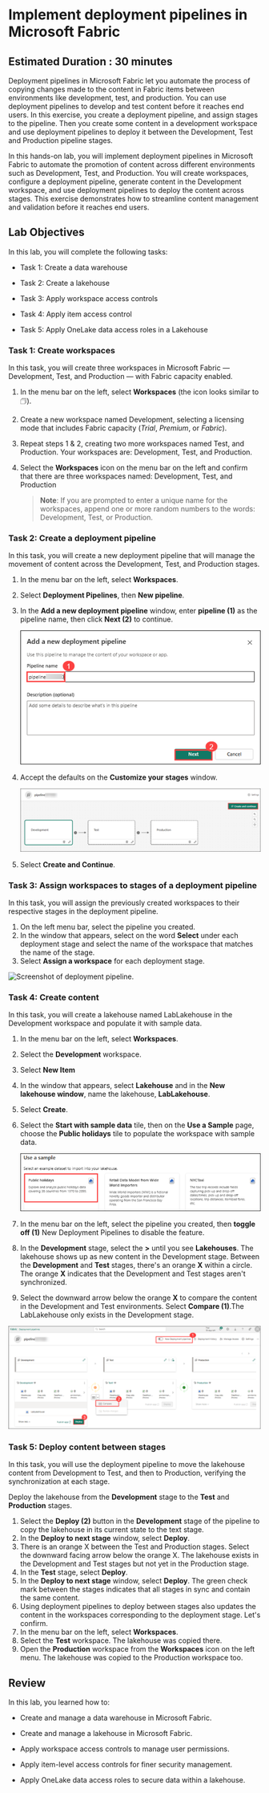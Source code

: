 # Implement deployment pipelines in Microsoft Fabric

## Estimated Duration : 30 minutes

Deployment pipelines in Microsoft Fabric let you automate the process of copying   changes made to the content in Fabric items between environments like development, test, and production. You can use deployment pipelines to develop and test content before it reaches end users. In this exercise, you create a deployment pipeline, and assign stages to the pipeline. Then you create some content in a development workspace and use deployment pipelines to deploy it between the Development, Test and Production pipeline stages.

In this hands-on lab, you will implement deployment pipelines in Microsoft Fabric to automate the promotion of content across different environments such as Development, Test, and Production. You will create workspaces, configure a deployment pipeline, generate content in the Development workspace, and use deployment pipelines to deploy the content across stages. This exercise demonstrates how to streamline content management and validation before it reaches end users.

## Lab Objectives

In this lab, you will complete the following tasks:

- Task 1: Create a data warehouse

- Task 2: Create a lakehouse

- Task 3: Apply workspace access controls

- Task 4: Apply item access control

- Task 5: Apply OneLake data access roles in a Lakehouse

### Task 1: Create workspaces

In this task, you will create three workspaces in Microsoft Fabric — Development, Test, and Production — with Fabric capacity enabled.

1. In the menu bar on the left, select **Workspaces** (the icon looks similar to &#128455;).
1. Create a new workspace named Development, selecting a licensing mode that includes Fabric capacity (*Trial*, *Premium*, or *Fabric*).
1. Repeat steps 1 & 2, creating two more workspaces named Test, and Production. Your workspaces are: Development, Test, and Production.
1. Select the **Workspaces** icon on the menu bar on the left and confirm that there are three workspaces named:  Development, Test, and Production

   > **Note**: If you are prompted to enter a unique name for the workspaces, append one or more random numbers to the words: Development, Test, or Production.

### Task 2: Create a deployment pipeline

In this task, you will create a new deployment pipeline that will manage the movement of content across the Development, Test, and Production stages.

1. In the menu bar on the left, select **Workspaces**.
2. Select **Deployment Pipelines**, then **New pipeline**.
3. In the **Add a new deployment pipeline** window, enter **pipeline<inject key="DeploymentID" enableCopy="false"/> (1)** as the pipeline name, then click **Next (2)** to continue.

   ![Screenshot of pipeline stages.](./Images/lab5u18.png)
4. Accept the defaults on the **Customize your stages** window.  

   ![Screenshot of pipeline stages.](./Images/lab5u19.png)

5. Select **Create and Continue**.

### Task 3: Assign workspaces to stages of a deployment pipeline

In this task, you will assign the previously created workspaces to their respective stages in the deployment pipeline.

1. On the left menu bar, select the pipeline you created. 
2. In the window that appears, select on the word **Select** under each deployment stage and select the name of the workspace that matches the name of the stage.
3. Select **Assign a workspace** for each deployment stage.

  ![Screenshot of deployment pipeline.](./Images/deployment-pipeline.png)

### Task 4: Create content

In this task, you will create a lakehouse named LabLakehouse in the Development workspace and populate it with sample data.

1. In the menu bar on the left, select **Workspaces**.
2. Select the **Development** workspace.
3. Select **New Item**
4. In the window that appears, select **Lakehouse** and in the **New lakehouse window**, name the lakehouse, **LabLakehouse**.
5. Select **Create**.
6. Select the **Start with sample data** tile, then on the **Use a Sample** page, choose the **Public holidays** tile to populate the workspace with sample data.

    ![Screenshot of a new lakehouse in Fabric.](./Images/lab5u14.png)

7. In the menu bar on the left, select the pipeline you created, then **toggle off (1)** New Deployment Pipelines to disable the feature.
8. In the **Development** stage, select the **>** until you see **Lakehouses**. The lakehouse shows up as new content in the Development stage. Between the **Development** and **Test** stages, there's an orange **X** within a circle. The orange **X** indicates that the Development and Test stages aren't synchronized.
9. Select the downward arrow below the orange **X** to compare the content in the Development and Test environments. Select **Compare (1)**.The LabLakehouse only exists in the Development stage.  

  ![Screenshot the deployment pipeline showing content mismatches between stages.](./Images/lab5u20.png)

### Task 5: Deploy content between stages

In this task, you will use the deployment pipeline to move the lakehouse content from Development to Test, and then to Production, verifying the synchronization at each stage.

Deploy the lakehouse from the **Development** stage to the **Test** and **Production** stages.
1. Select the **Deploy (2)** button in the **Development** stage of the pipeline to copy the lakehouse in its current state to the text stage. 
2. In the **Deploy to next stage** window, select **Deploy**.
3. There is an orange X between the Test and Production stages. Select the downward facing arrow below the orange X. The lakehouse exists in the Development and Test stages but not yet in the Production stage.
4. In the **Test** stage, select **Deploy**.
5. In the **Deploy to next stage** window, select **Deploy**. The green check mark between the stages indicates that all stages in sync and contain the same content.
6. Using deployment pipelines to deploy between stages also updates the content in the workspaces corresponding to the deployment stage. Let's confirm.
7. In the menu bar on the left, select **Workspaces**.
8. Select the **Test** workspace. The lakehouse was copied there.
9. Open the **Production** workspace from the **Workspaces** icon on the left menu. The lakehouse was copied to the Production workspace too.

## Review

In this lab, you learned how to:

- Create and manage a data warehouse in Microsoft Fabric.

- Create and manage a lakehouse in Microsoft Fabric.

- Apply workspace access controls to manage user permissions.

- Apply item-level access controls for finer security management.

- Apply OneLake data access roles to secure data within a lakehouse.
